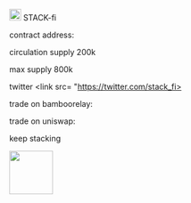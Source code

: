 <img src="https://srv-file12.gofile.io/download/iksPhb/PicsArt_08-06-09.12.19.png"
height="21"> STACK-fi               

contract address: 

circulation supply 200k

max supply 800k


twitter <link src= "https://twitter.com/stack_fi>

trade on bamboorelay:

trade on uniswap:


keep stacking 


<img src="https://srv-file12.gofile.io/download/iksPhb/PicsArt_08-06-09.12.19.png"
height="78"> 





